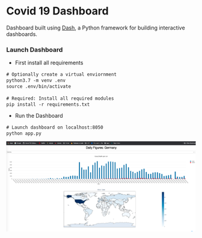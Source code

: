 # Covid 19 Dashboard

Dashboard built using [Dash](https://plotly.com/dash/), a Python framework for building interactive dashboards.


### Launch Dashboard

* First install all requirements

```commandline
# Optionally create a virtual enviornment 
python3.7 -m venv .env
source .env/bin/activate

# Required: Install all required modules
pip install -r requirements.txt
```

* Run the Dashboard
```commandline
# Launch dashboard on localhost:8050
python app.py
```

![Example view of Dashboard](./images/Dashboard_sample.png)
